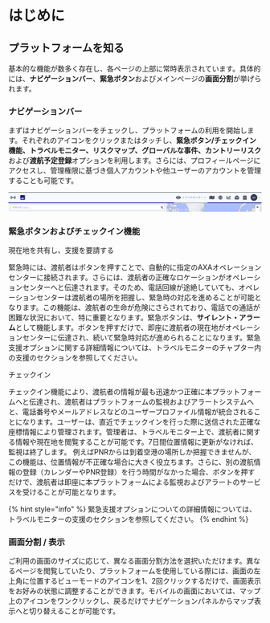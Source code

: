 # はじめに

## プラットフォームを知る

基本的な機能が数多く存在し、各ページの上部に常時表示されています。具体的には、**ナビゲーションバー**、**緊急ボタン**およびメインページの**画面分割**が挙げられます。

### ナビゲーションバー

まずはナビゲーションバーをチェックし、プラットフォームの利用を開始します。それぞれのアイコンをクリックまたはタッチし、**緊急ボタン/チェックイン機能、トラベルモニター、リスクマップ、グローバルな事件、カントリーリスク**および**渡航予定登録**オプションを利用します。さらには、プロフィールページにアクセスし、管理権限に基づき個人アカウントや他ユーザーのアカウントを管理することも可能です。

![](.gitbook/assets/getting-started_img01%20%281%29.jpg)

### 緊急ボタンおよびチェックイン機能

現在地を共有し、支援を要請する

緊急時には、渡航者はボタンを押すことで、自動的に指定のAXAオペレーションセンターに接続されます。さらには、渡航者の正確なロケーションがオペレーションセンターへと伝達されます。そのため、電話回線が途絶していても、オペレーションセンターは渡航者の場所を把握し、緊急時の対応を進めることが可能となります。この機能は、渡航者の生命が危険にさらされており、電話での通話が困難な状況において、特に重要となります。緊急ボタンは、**サイレント・アラーム**として機能します。ボタンを押すだけで、即座に渡航者の現在地がオペレーションセンターに伝達され、続いて緊急時対応が進められることになります。緊急支援オプションに関する詳細情報については、トラベルモニターのチャプター内の支援のセクションを参照してください。

チェックイン 

チェックイン機能により、渡航者の情報が最も迅速かつ正確に本プラットフォームへと伝達され、渡航者はプラットフォームの監視およびアラートシステムへと、電話番号やメールアドレスなどのユーザープロファイル情報が統合されることになります。ユーザーは、直近でチェックインを行った際に送信された正確な座標情報により管理されます。管理者は、トラベルモニター上で、渡航者に関する情報や現在地を閲覧することが可能です。7日間位置情報に更新がなければ、監視は終了します。 例えばPNRからは到着空港の場所しか把握できませんが、この機能は、位置情報が不正確な場合に大きく役立ちます。さらに、別の渡航情報の登録（カレンダーやPNR登録）を行う時間がなかった場合、ボタンを押すだけで、渡航者は即座に本プラットフォームによる監視およびアラートのサービスを受けることが可能となります。

{% hint style="info" %}
緊急支援オプションについての詳細情報については、トラベルモニターの支援のセクションを参照してください。
{% endhint %}

### 画面分割 / 表示

ご利用の画面のサイズに応じて、異なる画面分割方法を選択いただけます。異なるページを閲覧していたり、プラットフォームを使用している際には、画面の左上角に位置するビューモードのアイコンを1、2回クリックするだけで、画面表示をお好みの状態に調整することができます。モバイルの画面においては、マップ上のアイコンをワンクリックし、戻るだけでナビゲーションパネルからマップ表示へと切り替えることが可能です。


